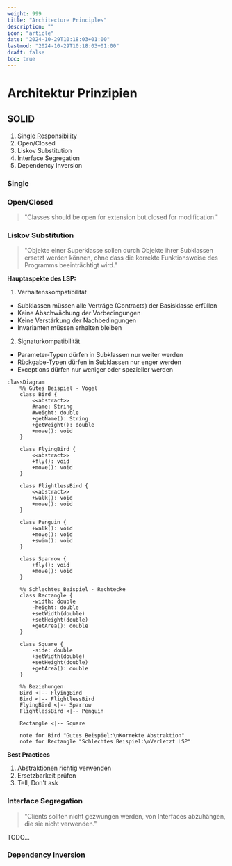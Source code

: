 ```yaml
---
weight: 999
title: "Architecture Principles"
description: ""
icon: "article"
date: "2024-10-29T10:18:03+01:00"
lastmod: "2024-10-29T10:18:03+01:00"
draft: false
toc: true
---
```


# Architektur Prinzipien

## SOLID

1. [Single Responsibility](/swa/architecture-patterns/#single-responsibility-prinzip-srp)
2. Open/Closed
3. Liskov Substitution
4. Interface Segregation
5. Dependency Inversion


### Single 

### Open/Closed

> "Classes should be open for extension but closed for modification."

### Liskov Substitution

> "Objekte einer Superklasse sollen durch Objekte ihrer Subklassen ersetzt werden können, ohne dass die korrekte Funktionsweise des Programms beeinträchtigt wird."

**Hauptaspekte des LSP:**

1. Verhaltenskompatibilität

- Subklassen müssen alle Verträge (Contracts) der Basisklasse erfüllen
- Keine Abschwächung der Vorbedingungen
- Keine Verstärkung der Nachbedingungen
- Invarianten müssen erhalten bleiben

2. Signaturkompatibilität

- Parameter-Typen dürfen in Subklassen nur weiter werden
- Rückgabe-Typen dürfen in Subklassen nur enger werden
- Exceptions dürfen nur weniger oder spezieller werden

```mermaid
classDiagram
    %% Gutes Beispiel - Vögel
    class Bird {
        <<abstract>>
        #name: String
        #weight: double
        +getName(): String
        +getWeight(): double
        +move(): void
    }
    
    class FlyingBird {
        <<abstract>>
        +fly(): void
        +move(): void
    }
    
    class FlightlessBird {
        <<abstract>>
        +walk(): void
        +move(): void
    }
    
    class Penguin {
        +walk(): void
        +move(): void
        +swim(): void
    }
    
    class Sparrow {
        +fly(): void
        +move(): void
    }
    
    %% Schlechtes Beispiel - Rechtecke
    class Rectangle {
        -width: double
        -height: double
        +setWidth(double)
        +setHeight(double)
        +getArea(): double
    }
    
    class Square {
        -side: double
        +setWidth(double)
        +setHeight(double)
        +getArea(): double
    }
    
    %% Beziehungen
    Bird <|-- FlyingBird
    Bird <|-- FlightlessBird
    FlyingBird <|-- Sparrow
    FlightlessBird <|-- Penguin
    
    Rectangle <|-- Square
    
    note for Bird "Gutes Beispiel:\nKorrekte Abstraktion"
    note for Rectangle "Schlechtes Beispiel:\nVerletzt LSP"
```

**Best Practices**

1. Abstraktionen richtig verwenden
2. Ersetzbarkeit prüfen
3. Tell, Don't ask

### Interface Segregation

> "Clients sollten nicht gezwungen werden, von Interfaces abzuhängen, die sie nicht verwenden."

TODO...

### Dependency Inversion


